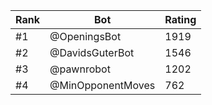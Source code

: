 Rank|Bot|Rating
---|---|---
#1|@OpeningsBot|1919
#2|@DavidsGuterBot|1546
#3|@pawnrobot|1202
#4|@MinOpponentMoves|762
